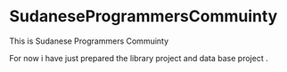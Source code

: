 # SudaneseProgrammersCommuinty
This is Sudanese Programmers Commuinty 


For now i have  just prepared the library project and data base project .
